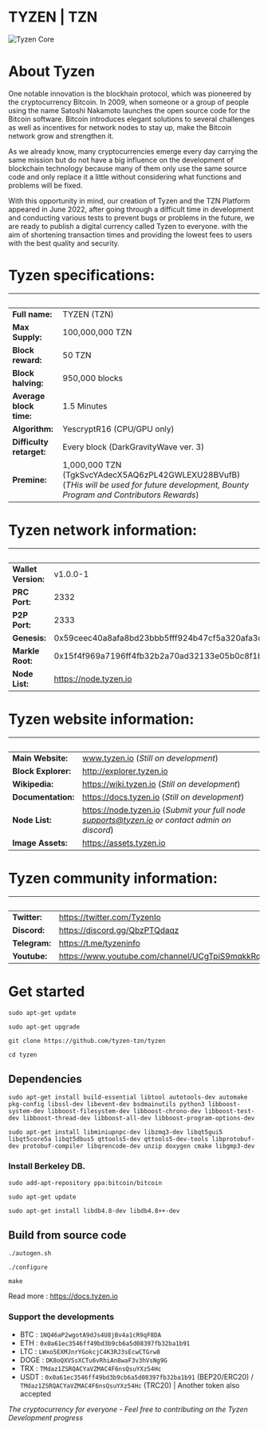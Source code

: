 # TYZEN | TZN
![Tyzen Core](http://assets.tyzen.io/image/Tyzen-core.png)
# About Tyzen
One notable innovation is the blockhain protocol, which was pioneered by the cryptocurrency Bitcoin. In 2009, when someone or a group of people using the name Satoshi Nakamoto launches the open source code for the Bitcoin software. Bitcoin introduces elegant solutions to several challenges as well as incentives for network nodes to stay up, make the Bitcoin network grow and strengthen it.

As we already know, many cryptocurrencies emerge every day carrying the same mission but do not have a big influence on the development of blockchain technology because many of them only use the same source code and only replace it a little without considering what functions and problems will be fixed.

With this opportunity in mind, our creation of Tyzen and the TZN Platform appeared in June 2022, after going through a difficult time in development and conducting various tests to prevent bugs or problems in the future, we are ready to publish a digital currency called Tyzen to everyone. with the aim of shortening transaction times and providing the lowest fees to users with the best quality and security.


# Tyzen specifications:
&nbsp; | &nbsp;
------ | ------
**Full name:** | TYZEN (TZN)
**Max Supply:** | 100,000,000 TZN
**Block reward:** | 50 TZN
**Block halving:** | 950,000 blocks
**Average block time:** | 1.5 Minutes
**Algorithm:** | YescryptR16 (CPU/GPU only)
**Difficulty retarget:** | Every block (DarkGravityWave ver. 3)
**Premine:** | 1,000,000 TZN (TgkSvcYAdecX5AQ6zPL42GWLEXU28BVufB) (*THis will be used for future development, Bounty Program and Contributors Rewards*)

# Tyzen network information:
&nbsp; | &nbsp;
------ | ------
**Wallet Version:** | v1.0.0-1
**PRC Port:** | 2332
**P2P Port:** | 2333
**Genesis:** | 0x59ceec40a8afa8bd23bbb5fff924b47cf5a320afa3c2de6f78cab06fdfe83427
**Markle Root:** | 0x15f4f969a7196ff4fb32b2a70ad32133e05b0c8f1b5ef20847e58b030da47bca
**Node List:** | https://node.tyzen.io

# Tyzen website information:
&nbsp; | &nbsp;
------ | ------
**Main Website:** | www.tyzen.io (*Still on development*)
**Block Explorer:** | http://explorer.tyzen.io
**Wikipedia:** | https://wiki.tyzen.io (*Still on development*)
**Documentation:** | https://docs.tyzen.io (*Still on development*)
**Node List:** | https://node.tyzen.io (*Submit your full node supports@tyzen.io or contact admin on discord*)
**Image Assets:** | https://assets.tyzen.io

# Tyzen community information:
&nbsp; | &nbsp;
------ | ------
**Twitter:** | https://twitter.com/TyzenIo
**Discord:** | https://discord.gg/QbzPTQdaqz
**Telegram:** | https://t.me/tyzeninfo
**Youtube:** | https://www.youtube.com/channel/UCgTpiS9mqkkRqrT_iBnQ17w


# Get started
```sudo apt-get update```

```sudo apt-get upgrade```

```git clone https://github.com/tyzen-tzn/tyzen```

```cd tyzen```

## Dependencies
```sudo apt-get install build-essential libtool autotools-dev automake pkg-config libssl-dev libevent-dev bsdmainutils python3 libboost-system-dev libboost-filesystem-dev libboost-chrono-dev libboost-test-dev libboost-thread-dev libboost-all-dev libboost-program-options-dev```

```sudo apt-get install libminiupnpc-dev libzmq3-dev libqt5gui5 libqt5core5a libqt5dbus5 qttools5-dev qttools5-dev-tools libprotobuf-dev protobuf-compiler libqrencode-dev unzip doxygen cmake libgmp3-dev```

### Install Berkeley DB.
```sudo add-apt-repository ppa:bitcoin/bitcoin```

```sudo apt-get update```

```sudo apt-get install libdb4.8-dev libdb4.8++-dev```

## Build from source code
```./autogen.sh```

```./configure```

```make```

Read more : https://docs.tyzen.io

### Support the developments
- BTC : ```1NQ46aP2wgotA9dJs4U8jBv4a1cR9qF8DA```
- ETH : ```0x0a61ec3546ff49bd3b9cb6a5d08397fb32ba1b91```
- LTC : ```LWxo5EXMJnrYGokcjC4K3RJ3sEcwCTGrw8```
- DOGE : ```DK8oQXVSsXCTu6vRhiAn8waF3v3hVsNg9G```
- TRX : ```TMdaz1ZSRQACYaVZMAC4F6nsQsuYXz54Hc```
- USDT : ```0x0a61ec3546ff49bd3b9cb6a5d08397fb32ba1b91``` (BEP20/ERC20) / ```TMdaz1ZSRQACYaVZMAC4F6nsQsuYXz54Hc``` (TRC20) | Another token also accepted

*The cryptocurrency for everyone - Feel free to contributing on the Tyzen Development progress*
